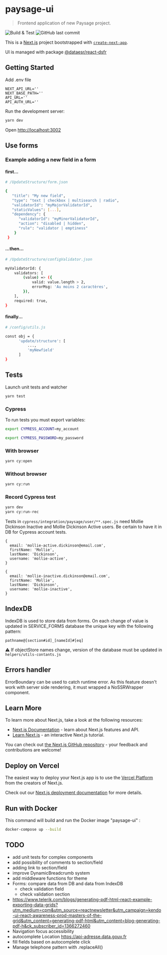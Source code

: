 # paysage-ui

> Frontend application of new Paysage project.

![Build & Test](https://github.com/poplingue/dataesr-paysage-ui/actions/workflows/tests.yml/badge.svg?branch=main)
![GitHub last commit](https://img.shields.io/github/last-commit/poplingue/dataesr-paysage-ui?color=purple)

This is a [Next.js](https://nextjs.org/) project bootstrapped
with [`create-next-app`](https://github.com/vercel/next.js/tree/canary/packages/create-next-app).

UI is managed with package [@dataesr/react-dsfr](https://www.npmjs.com/package/@dataesr/react-dsfr)

## Getting Started

Add .env file
```
NEXT_API_URL=''
NEXT_BASE_PATH=''
API_URL=''
API_AUTH_URL=''
```

Run the development server:

```bash
yarn dev
```

Open [http://localhost:3002](http://localhost:3002)

## Use forms

### Example adding a new field in a form

#### first...
```bash
# /UpdateStructure/form.json 

{
   "title": "My new field",
   "type": "text | checkbox | multisearch | radio",
   "validatorId": "myMajorValidatorId",
   "staticValues": [...],
   "dependency": {
      "validatorId": "myMinorValidatorId",
      "action": "disabled | hidden",
      "rule": "validator | emptiness"
    }
 }
```

#### ...then...
```bash
# /UpdateStructure/configValidator.json 

myValidatorId: {
    validators: [
        (value) => ({
            valid: value.length > 2,
            errorMsg: 'Au moins 2 caractères',
        }),
    ],
    required: true,
}
```

#### finally...
```bash
# /config/utils.js 

const obj = {
      'update/structure': [
          ...,
          'myNewfield'
      ]
}
```

## Tests

Launch unit tests and watcher

```bash
yarn test
```

### Cypress

To run tests you must export variables:

```bash
export CYPRESS_ACCOUNT=my_account

export CYPRESS_PASSWORD=my_password
```

### With browser

```bash
yarn cy:open 
```

### Without browser

```bash
yarn cy:run 
```

### Record Cypress test

```bash
yarn dev
yarn cy:run-rec
```

Tests in `cypress/integration/paysage/user/**.spec.js` need Mollie Dickinson Inactive and Mollie Dickinson Active users. Be certain to have it in DB for Cypress account tests.

```
{
  email: 'mollie-active.dickinson@email.com',
  firstName: 'Mollie',
  lastName: 'Dickinson',
  username: 'mollie-active',
}

{
  email: 'mollie-inactive.dickinson@email.com',
  firstName: 'Mollie',
  lastName: 'Dickinson',
  username: 'mollie-inactive',
}
```
## IndexDB

IndexDB is used to store data from forms. On each change of value is updated in SERVICE_FORMS database the unique key with the following pattern:

`pathname@[section#id]_[nameId]#[eq]`

:warning: If objectStore names change, version of the database must be updated in `helpers/utils-contants.js`

## Errors handler

ErrorBoundary can be used to catch runtime error. As this feature doesn't work with server side rendering, it must wrapped a NoSSRWrapper component.

## Learn More

To learn more about Next.js, take a look at the following resources:

- [Next.js Documentation](https://nextjs.org/docs) - learn about Next.js features and API.
- [Learn Next.js](https://nextjs.org/learn) - an interactive Next.js tutorial.

You can check out [the Next.js GitHub repository](https://github.com/vercel/next.js/) - your feedback and contributions
are welcome!

## Deploy on Vercel

The easiest way to deploy your Next.js app is to use
the [Vercel Platform](https://vercel.com/new?utm_medium=default-template&filter=next.js&utm_source=create-next-app&utm_campaign=create-next-app-readme)
from the creators of Next.js.

Check out our [Next.js deployment documentation](https://nextjs.org/docs/deployment) for more details.

## Run with Docker

This command will build and run the Docker image "paysage-ui" :

```sh
docker-compose up --build
```

## TODO

* add unit tests for complex components
* add possibility of comments to section/field
* adding link to section/field 
* improve DynamicBreadcrumb system
* add middleware functions for theme
* Forms: compare data from DB and data from IndexDB
  * check validation field
  * check validation section
* https://www.telerik.com/blogs/generating-pdf-html-react-example-exporting-data-grids?utm_medium=cpm&utm_source=reactnewsletter&utm_campaign=kendo-ui-react-awareness-prod-masters-of-the-grid&utm_content=generating-pdf-html&utm_content=blog-generating-pdf-h&ck_subscriber_id=1366272460
* Navigation focus accessibility
* autocomplete Location https://api-adresse.data.gouv.fr
* fill fields based on autocomplete click
* Manage telephone pattern with .replaceAll()

